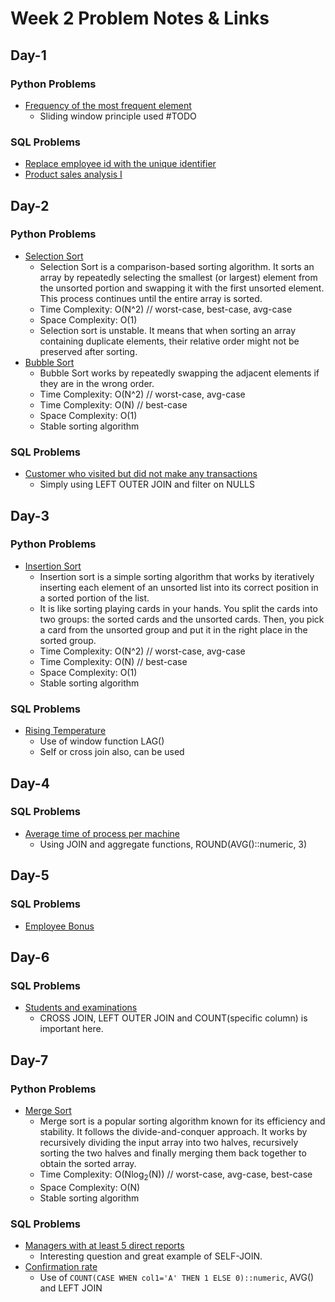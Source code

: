 # Week 2 Problem Notes & Links

## Day-1
### Python Problems
- [Frequency of the most frequent element](https://leetcode.com/problems/frequency-of-the-most-frequent-element/)
    + Sliding window principle used #TODO
### SQL Problems
- [Replace employee id with the unique identifier](https://leetcode.com/problems/replace-employee-id-with-the-unique-identifier/description/?envType=study-plan-v2&envId=top-sql-50)
- [Product sales analysis I](https://leetcode.com/problems/product-sales-analysis-i/description/?envType=study-plan-v2&envId=top-sql-50)

## Day-2
### Python Problems
- [Selection Sort](https://www.geeksforgeeks.org/problems/selection-sort/1)
    + Selection Sort is a comparison-based sorting algorithm. It sorts an array by repeatedly selecting the smallest (or largest) element from the unsorted portion and swapping it with the first unsorted element. This process continues until the entire array is sorted.
    + Time Complexity: O(N^2) // worst-case, best-case, avg-case
    + Space Complexity: O(1)
    + Selection sort is unstable. It means that when sorting an array containing duplicate elements, their relative order might not be preserved after sorting. 
- [Bubble Sort](https://www.geeksforgeeks.org/problems/bubble-sort/1)
    + Bubble Sort works by repeatedly swapping the adjacent elements if they are in the wrong order.
    + Time Complexity: O(N^2) // worst-case, avg-case
    + Time Complexity: O(N) // best-case
    + Space Complexity: O(1)
    + Stable sorting algorithm
### SQL Problems
- [Customer who visited but did not make any transactions](https://leetcode.com/problems/customer-who-visited-but-did-not-make-any-transactions/?envType=study-plan-v2&envId=top-sql-50)
    + Simply using LEFT OUTER JOIN and filter on NULLS

## Day-3
### Python Problems
- [Insertion Sort](https://www.geeksforgeeks.org/problems/insertion-sort/1)
    + Insertion sort is a simple sorting algorithm that works by iteratively inserting each element of an unsorted list into its correct position in a sorted portion of the list.
    +  It is like sorting playing cards in your hands. You split the cards into two groups: the sorted cards and the unsorted cards. Then, you pick a card from the unsorted group and put it in the right place in the sorted group.
    + Time Complexity: O(N^2) // worst-case, avg-case
    + Time Complexity: O(N) // best-case
    + Space Complexity: O(1)
    + Stable sorting algorithm
### SQL Problems
- [Rising Temperature](https://leetcode.com/problems/rising-temperature/description/?envType=study-plan-v2&envId=top-sql-50)
    + Use of window function LAG()
    + Self or cross join also, can be used

## Day-4
### SQL Problems
- [Average time of process per machine](https://leetcode.com/problems/average-time-of-process-per-machine/description/?envType=study-plan-v2&envId=top-sql-50)
    + Using JOIN and aggregate functions, ROUND(AVG()::numeric, 3)

## Day-5
### SQL Problems
- [Employee Bonus](https://leetcode.com/problems/employee-bonus/?envType=study-plan-v2&envId=top-sql-50)

## Day-6
### SQL Problems
- [Students and examinations](https://leetcode.com/problems/students-and-examinations/description/?envType=study-plan-v2&envId=top-sql-50)
    + CROSS JOIN, LEFT OUTER JOIN and COUNT(specific column) is important here.

## Day-7
### Python Problems
- [Merge Sort](https://www.geeksforgeeks.org/problems/merge-sort/1)
    + Merge sort is a popular sorting algorithm known for its efficiency and stability. It follows the divide-and-conquer approach. It works by recursively dividing the input array into two halves, recursively sorting the two halves and finally merging them back together to obtain the sorted array.
    + Time Complexity: O(Nlog<sub>2</sub>(N)) // worst-case, avg-case, best-case
    + Space Complexity: O(N)
    + Stable sorting algorithm
### SQL Problems
- [Managers with at least 5 direct reports](https://leetcode.com/problems/managers-with-at-least-5-direct-reports/?envType=study-plan-v2&envId=top-sql-50)
    + Interesting question and great example of SELF-JOIN.
- [Confirmation rate](https://leetcode.com/problems/confirmation-rate/description/?envType=study-plan-v2&envId=top-sql-50)
    + Use of `COUNT(CASE WHEN col1='A' THEN 1 ELSE 0)::numeric`, AVG() and LEFT JOIN